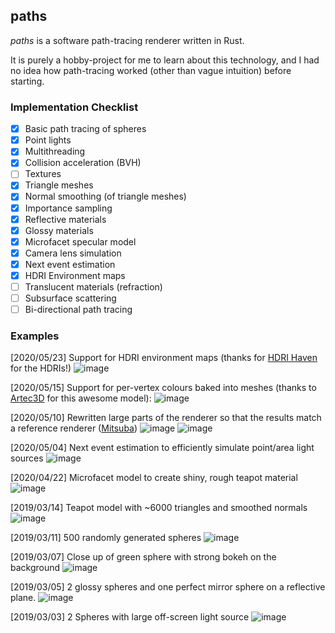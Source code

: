 paths
-----

*paths* is a software path-tracing renderer written in Rust.

It is purely a hobby-project for me to learn about this technology, and I had no idea how path-tracing worked (other than vague intuition) before starting.


### Implementation Checklist

- [x] Basic path tracing of spheres
- [x] Point lights
- [x] Multithreading
- [x] Collision acceleration (BVH)
- [ ] Textures
- [x] Triangle meshes
- [x] Normal smoothing (of triangle meshes)
- [x] Importance sampling
- [x] Reflective materials
- [x] Glossy materials
- [x] Microfacet specular model
- [x] Camera lens simulation
- [x] Next event estimation
- [x] HDRI Environment maps
- [ ] Translucent materials (refraction)
- [ ] Subsurface scattering
- [ ] Bi-directional path tracing

### Examples

[2020/05/23] Support for HDRI environment maps
(thanks for [HDRI Haven](https://hdrihaven.com/) for the HDRIs!)
![image](https://user-images.githubusercontent.com/3620166/82724590-1ecdd700-9d12-11ea-8814-d0010b949349.png)

[2020/05/15] Support for per-vertex colours baked into meshes
(thanks to [Artec3D](https://www.artec3d.com/3d-models/doom-combat-scene) for this awesome model):
![image](https://user-images.githubusercontent.com/3620166/81828266-92cee900-9574-11ea-8d76-28f2874c82e8.png)

[2020/05/10] Rewritten large parts of the renderer so that the results match a reference renderer ([Mitsuba](https://www.mitsuba-renderer.org/))
![image](https://user-images.githubusercontent.com/3620166/81772760-a1d87b80-9521-11ea-85af-59718edd15cc.png)
![image](https://user-images.githubusercontent.com/3620166/81502110-ef34cd00-9316-11ea-8d4b-e122d8d6d901.png)

[2020/05/04] Next event estimation to efficiently simulate point/area light sources
![image](https://user-images.githubusercontent.com/3620166/80952676-01090280-8e35-11ea-9580-db4ec2e045bc.png)

[2020/04/22] Microfacet model to create shiny, rough teapot material
![image](https://user-images.githubusercontent.com/3620166/79968000-87832300-84ca-11ea-9807-384fef0dbc7e.png)

[2019/03/14] Teapot model with ~6000 triangles and smoothed normals
![image](https://user-images.githubusercontent.com/3620166/54364159-a603d180-46af-11e9-973c-cbab9fac9685.png)

[2019/03/11] 500 randomly generated spheres
![image](https://user-images.githubusercontent.com/3620166/54086894-1b5e6200-4391-11e9-8400-041ce5de0579.png)

[2019/03/07] Close up of green sphere with strong bokeh on the background
![image](https://user-images.githubusercontent.com/3620166/53971014-579a8400-413f-11e9-9bf7-3c5932cb6df1.png)

[2019/03/05] 2 glossy spheres and one perfect mirror sphere on a reflective plane.
![image](https://user-images.githubusercontent.com/3620166/53858421-7ef93000-401d-11e9-9356-31258a0367bd.png)

[2019/03/03] 2 Spheres with large off-screen light source
![image](https://user-images.githubusercontent.com/3620166/53704391-b9b56980-3e5f-11e9-8a36-eb9baaf8630a.png)
